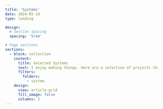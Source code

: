```yaml
---
title: 'Systems'
date: 2024-05-19
type: landing

design:
  # Section spacing
  spacing: '5rem'

# Page sections
sections:
  - block: collection
    content:
      title: Selected Systems
      text: I enjoy making things. Here are a selection of projects that I have worked on over the years.
      filters:
        folders:
          - system
    design:
      view: article-grid
      fill_image: false
      columns: 2
---
```

